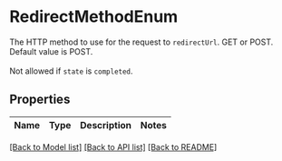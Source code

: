 # RedirectMethodEnum

The HTTP method to use for the request to `redirectUrl`. GET or POST. Default value is POST.<br><br>Not allowed if `state` is `completed`.

## Properties

Name | Type | Description | Notes
------------ | ------------- | ------------- | -------------

[[Back to Model list]](../README.md#documentation-for-models) [[Back to API list]](../README.md#documentation-for-api-endpoints) [[Back to README]](../README.md)


